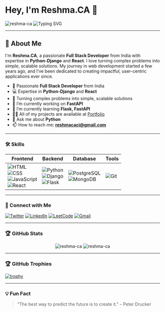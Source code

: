 # Hey, I'm **Reshma.CA** 👋
<p align="left"> 
   <img src="https://komarev.com/ghpvc/?username=reshma-ca&label=Profile%20views&color=0e75b6&style=flat" alt="reshma-ca" /> 
   
   <img src="https://readme-typing-svg.herokuapp.com?font=Fira+Code&weight=700&size=22&duration=4000&pause=1000&color=520559&center=true&vCenter=true&width=600&height=60&lines=Full+Stack+Developer+%7C+Python-Django+%7C+React;Building+Scalable+and+User-Friendly+Applications;Always+Learning+%7C+Open+to+Opportunities" alt="Typing SVG" />
</p>



---

## 🚀 About Me

I'm **Reshma.CA**, a passionate **Full Stack Developer** from India with expertise in **Python-Django** and **React**. I love turning complex problems into simple, scalable solutions. My journey in web development started a few years ago, and I’ve been dedicated to creating impactful, user-centric applications ever since.

- 🌟 Passionate **Full Stack Developer** from India
- 💻 Expertise in **Python-Django** and **React**
- 🎯 Turning complex problems into simple, scalable solutions
- 🔭 I’m currently working on **FastAPI**
- 🌱 I’m currently learning **Flask, FastAPI**
- 👨‍💻 All of my projects are available at [Portfolio](https://reshma-ca-portfolio.netlify.app/)
- 💬 Ask me about **Python**
- 📫 How to reach me: **reshmacaci@gmail.com**

---

### 🛠️ Skills

| **Frontend** | **Backend** | **Database** | **Tools** |
|--------------|-------------|--------------|-----------|
| ![HTML](https://img.shields.io/badge/HTML-90%25-orange) <br> ![CSS](https://img.shields.io/badge/CSS-85%25-blue) <br> ![JavaScript](https://img.shields.io/badge/JavaScript-75%25-yellow) <br> ![React](https://img.shields.io/badge/React-80%25-blue) | ![Python](https://img.shields.io/badge/Python-90%25-blue) <br> ![Django](https://img.shields.io/badge/Django-85%25-green) <br> ![Flask](https://img.shields.io/badge/Flask-70%25-teal) | ![PostgreSQL](https://img.shields.io/badge/PostgreSQL-80%25-blue) <br> ![MongoDB](https://img.shields.io/badge/MongoDB-75%25-green) | ![Git](https://img.shields.io/badge/Git-90%25-orange)  |

---

### 🔗 Connect with Me

[![Twitter](https://img.shields.io/badge/Twitter-1DA1F2?style=for-the-badge&logo=twitter&logoColor=white)](https://twitter.com/reshmacaci)
[![LinkedIn](https://img.shields.io/badge/LinkedIn-0077B5?style=for-the-badge&logo=linkedin&logoColor=white)](https://linkedin.com/in/reshmaca)
[![LeetCode](https://img.shields.io/badge/LeetCode-FFA116?style=for-the-badge&logo=leetcode&logoColor=white)](https://leetcode.com/u/reshmacaci/)
[![Gmail](https://img.shields.io/badge/Gmail-D14836?style=for-the-badge&logo=gmail&logoColor=white)](mailto:reshmacaci@gmail.com)

---

### 🏆 GitHub Stats

<p align="center">
  <img src="https://github-readme-stats.vercel.app/api?username=reshma-ca&show_icons=true&theme=radical" alt="reshma-ca" />
  <img src="https://github-readme-streak-stats.herokuapp.com/?user=reshma-ca&theme=radical" alt="reshma-ca" />
</p>

---

### 🏆 GitHub Trophies

[![trophy](https://github-profile-trophy.vercel.app/?username=reshma-ca&theme=onedark)](https://github.com/ryo-ma/github-profile-trophy)

---





### 💡 Fun Fact

> "The best way to predict the future is to create it." – Peter Drucker



